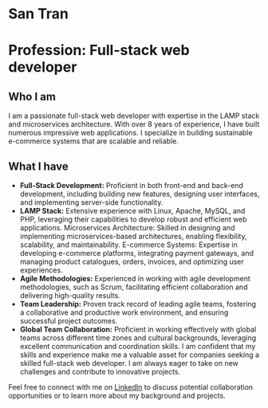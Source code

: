 # San Tran
# Profession: Full-stack web developer

## Who I am
I am a passionate full-stack web developer with expertise in the LAMP stack and microservices architecture. With over 8 years of experience, I have built numerous impressive web applications. I specialize in building sustainable e-commerce systems that are scalable and reliable.

## What I have
- **Full-Stack Development:** Proficient in both front-end and back-end development, including building new features, designing user interfaces, and implementing server-side functionality.
- **LAMP Stack:** Extensive experience with Linux, Apache, MySQL, and PHP, leveraging their capabilities to develop robust and efficient web applications.
Microservices Architecture: Skilled in designing and implementing microservices-based architectures, enabling flexibility, scalability, and maintainability.
E-commerce Systems: Expertise in developing e-commerce platforms, integrating payment gateways, and managing product catalogues, orders, invoices, and optimizing user experiences.
- **Agile Methodologies:** Experienced in working with agile development methodologies, such as Scrum, facilitating efficient collaboration and delivering high-quality results.
- **Team Leadership:** Proven track record of leading agile teams, fostering a collaborative and productive work environment, and ensuring successful project outcomes.
- **Global Team Collaboration:** Proficient in working effectively with global teams across different time zones and cultural backgrounds, leveraging excellent communication and coordination skills.
I am confident that my skills and experience make me a valuable asset for companies seeking a skilled full-stack web developer. I am always eager to take on new challenges and contribute to innovative projects.

Feel free to connect with me on [LinkedIn](https://www.linkedin.com/in/trannamsan/) to discuss potential collaboration opportunities or to learn more about my background and projects.
